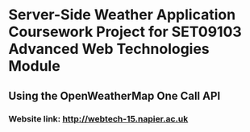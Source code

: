 # Server-Side Weather Application Coursework Project for SET09103 Advanced Web Technologies Module
## Using the OpenWeatherMap One Call API
### Website link: http://webtech-15.napier.ac.uk

